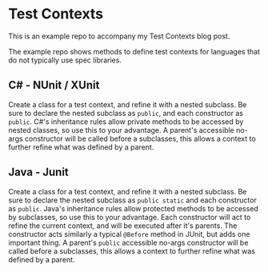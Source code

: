# Test Contexts

This is an example repo to accompany my Test Contexts blog post.

The example repo shows methods to define test contexts for languages that do not typically use spec libraries.

## C#  - NUnit / XUnit

Create a class for a test context, and refine it with a nested subclass. Be sure to declare the nested subclass as `public`, and each constructor as `public`. C#'s inheritance rules allow private methods to be accessed by nested classes, so use this to your advantage. A parent's accessible no-args constructor will be called before a subclasses, this allows a context to further refine what was defined by a parent.

## Java - Junit

Create a class for a test context, and refine it with a nested subclass. Be sure to declare the nested subclass as `public static` and each constructor as `public`. Java's inheritance rules allow protected methods to be accessed by subclasses, so use this to your advantage. Each constructor will act to refine the current context, and will be executed after it's parents. The constructor acts similarly a typical `@Before` method in JUnit, but adds one important thing. A parent's `public` accessible no-args constructor will be called before a subclasses, this allows a context to further refine what was defined by a parent.
